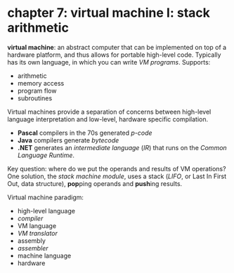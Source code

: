 # chapter 7: virtual machine I: stack arithmetic
**virtual machine**: an abstract computer that can be implemented on top of a hardware platform, and thus allows for
portable high-level code. Typically has its own language, in which you can write *VM programs*. Supports:

  * arithmetic
  * memory access
  * program flow
  * subroutines

Virtual machines provide a separation of concerns between high-level language interpretation and low-level, hardware
specific compilation.

  * **Pascal** compilers in the 70s generated *p-code*
  * **Java** compilers generate *bytecode*
  * **.NET** generates an *intermediate language* (*IR*) that runs on the *Common Language Runtime*.

Key question: where do we put the operands and results of VM operations? One solution, the *stack machine module*, uses
a stack (*LIFO*, or Last In First Out, data structure), <b>pop</b>ping operands and <b>push</b>ing results.

Virtual machine paradigm:

  * high-level language
  * *compiler*
  * VM language
  * *VM translator*
  * assembly
  * *assembler*
  * machine language
  * hardware
